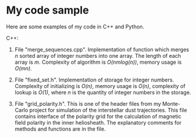 # My code sample

Here are some examples of my code in C++ and Python. <br />

C++: <br />

1. File "merge_sequences.cpp". Implementation of function which merges *n* sorted array of integer numbers into one array. The length of each array is *m*. Complexity of algorithm is *O(nmlog(n))*, memory usage is *O(mn)*. <br />

2. File "fixed_set.h". Implementation of storage for integer numbers. Complexity of initializing is *O(n)*, memory usage is *O(n)*, complexity of lookup is *O(1)*, where *n* is the quantity of integer numbers in the storage. <br />

3. File "grid_polarity.h". This is one of the header files from my Monte-Carlo project for simulation of the interstellar dust trajectories. This file contains interface of the polarity grid for the calculation of magnetic field polarity in the inner heliosheath. The explanatory comments for methods and functions are in the file.
